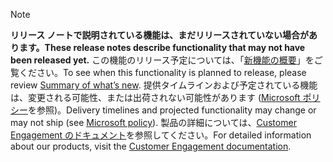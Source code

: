  > [!NOTE]
 >  <span data-ttu-id="c4525-101">**リリース ノートで説明されている機能は、まだリリースされていない場合があります。**</span><span class="sxs-lookup"><span data-stu-id="c4525-101">**These release notes describe functionality that may not have been released yet.**</span></span>
<span data-ttu-id="c4525-102">この機能のリリース予定については、「[新機能の概要](/business-applications-release-notes/October18/service/customer-service-omni-channel-release-notes/planned-features)」をご覧ください。</span><span class="sxs-lookup"><span data-stu-id="c4525-102">To see when this functionality is planned to release, please review [Summary of what’s new](/business-applications-release-notes/October18/service/customer-service-omni-channel-release-notes/planned-features).</span></span> <span data-ttu-id="c4525-103">提供タイムラインおよび予定されている機能は、変更される可能性、または出荷されない可能性があります ([Microsoft ポリシー](https://go.microsoft.com/fwlink/p/?linkid=2007332)を参照)。</span><span class="sxs-lookup"><span data-stu-id="c4525-103">Delivery timelines and projected functionality may change or may not ship (see [Microsoft policy](https://go.microsoft.com/fwlink/p/?linkid=2007332)).</span></span> <span data-ttu-id="c4525-104">製品の詳細については、[Customer Engagement のドキュメント](https://docs.microsoft.com/dynamics365/#pivot=business-apps&panel=customer-engagement)を参照してください。</span><span class="sxs-lookup"><span data-stu-id="c4525-104">For detailed information about our products, visit the [Customer Engagement documentation](https://docs.microsoft.com/dynamics365/#pivot=business-apps&panel=customer-engagement).</span></span>
